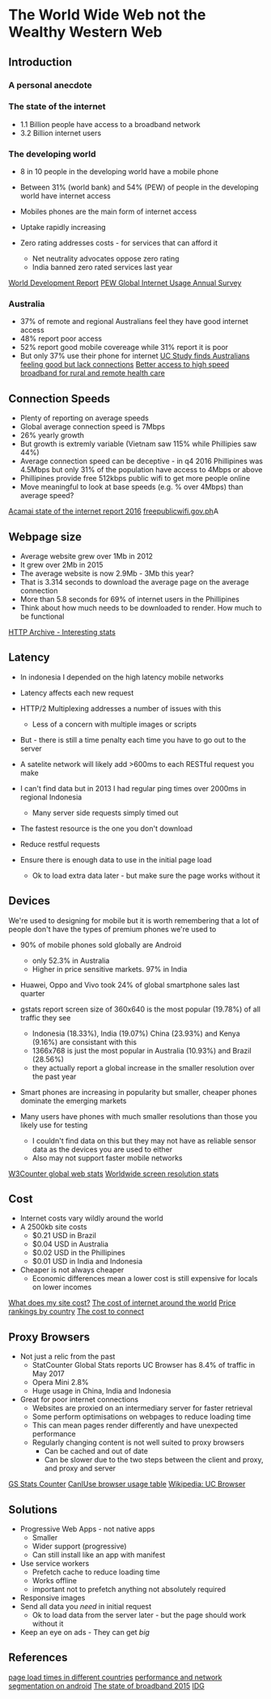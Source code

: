# The World Wide Web not the Wealthy Western Web



## Introduction



### A personal anecdote



### The state of the internet
* 1.1 Billion people have access to a broadband network
* 3.2 Billion internet users



### The developing world

* 8 in 10 people in the developing world have a mobile phone
* Between 31% (world bank) and 54% (PEW) of people in the developing world have internet access
* Mobiles phones are the main form of internet access
* Uptake rapidly increasing

* Zero rating addresses costs - for services that can afford it
	* Net neutrality advocates oppose zero rating
	* India banned zero rated services last year

[World Development Report](http://www.worldbank.org/en/publication/wdr2016)
[PEW Global Internet Usage Annual Survey](http://www.pewglobal.org/2016/02/22/smartphone-ownership-and-internet-usage-continues-to-climb-in-emerging-economies/)



### Australia
* 37% of remote and regional Australians feel they have good internet access
* 48% report poor access
* 52% report good mobile covereage while 31% report it is poor
* But only 37% use their phone for internet
[UC Study finds Australians feeling good but lack connections](https://www.canberra.edu.au/about-uc/media/media-releases/2016/june/uc-study-finds-regional-australians-feeling-good,-but-lack-connections)
[Better access to high speed broadband for rural and remote health care](https://www.canberra.edu.au/about-uc/media/media-releases/2016/june/uc-study-finds-regional-australians-feeling-good,-but-lack-connections)



## Connection Speeds
* Plenty of reporting on average speeds
* Global average connection speed is 7Mbps
* 26% yearly growth
* But growth is extremly variable (Vietnam saw 115% while Phillipies saw 44%)
* Average connection speed can be deceptive - in q4 2016 Phillipines was 4.5Mbps but only 31% of the population have access to 4Mbps or above
* Phillipines provide free 512kbps public wifi to get more people online
* Move meaningful to look at base speeds (e.g. % over 4Mbps) than average speed?

[Acamai state of the internet report 2016](https://www.akamai.com/us/en/multimedia/documents/state-of-the-internet/q4-2016-state-of-the-internet-connectivity-report.pdf)
[freepublicwifi.gov.ph](http://freepublicwifi.gov.ph/)A



## Webpage size
* Average website grew over 1Mb in 2012
* It grew over 2Mb in 2015
* The average website is now 2.9Mb - 3Mb this year?
* That is 3.314 seconds to download the average page on the average connection
* More than 5.8 seconds for 69% of internet users in the Phillipines
* Think about how much needs to be downloaded to render. How much to be functional

[HTTP Archive - Interesting stats](http://www.httparchive.org/interesting.php?a=All&l=May%2015%202017)



## Latency
* In indonesia I depended on the high latency mobile networks
* Latency affects each new request
* HTTP/2 Multiplexing addresses a number of issues with this
	* Less of a concern with multiple images or scripts
* But - there is still a time penalty each time you have to go out to the server
* A satelite network will likely add >600ms to each RESTful request you make
* I can't find data but in 2013 I had regular ping times over 2000ms in regional Indonesia
	* Many server side requests simply timed out

* The fastest resource is the one you don't download
* Reduce restful requests
* Ensure there is enough data to use in the initial page load
	* Ok to load extra data later - but make sure the page works without it



## Devices
We're used to designing for mobile but it is worth remembering that a lot of people don't have the types of premium phones we're used to
* 90% of mobile phones sold globally are Android
	* only 52.3% in Australia
	* Higher in price sensitive markets. 97% in India
* Huawei, Oppo and Vivo took 24% of global smartphone sales last quarter
* gstats report screen size of 360x640 is the most popular (19.78%) of all traffic they see
	* Indonesia (18.33%), India (19.07%) China (23.93%) and Kenya (9.16%) are consistant with this
	* 1366x768 is just the most popular in Australia (10.93%) and Brazil (28.56%)
	* they actually report a global increase in the smaller resolution over the past year

* Smart phones are increasing in popularity but smaller, cheaper phones dominate the emerging markets
* Many users have phones with much smaller resolutions than those you likely use for testing
	* I couldn't find data on this but they may not have as reliable sensor data as the devices you are used to either
	* Also may not support faster mobile networks

[W3Counter global web stats](https://www.w3counter.com/globalstats.php)
[Worldwide screen resolution stats](http://gs.statcounter.com/screen-resolution-stats)



## Cost
* Internet costs vary wildly around the world
* A 2500kb site costs
	* $0.21 USD in Brazil
	* $0.04 USD in Australia
	* $0.02 USD in the Phillipines
	* $0.01 USD in India and Indonesia
* Cheaper is not always cheaper
	* Economic differences mean a lower cost is still expensive for locals on lower incomes

[What does my site cost?](https://whatdoesmysitecost.com/)
[The cost of internet around the world](https://valme.io/c/technology/vkqqs/the-cost-to-connect-internet-prices-around-the-world)
[Price rankings by country](https://www.numbeo.com/cost-of-living/country_price_rankings?itemId=33)
[The cost to connect](https://valme.io/c/technology/vkqqs/the-cost-to-connect-internet-prices-around-the-world)



## Proxy Browsers
* Not just a relic from the past
	* StatCounter Global Stats reports UC Browser has 8.4% of traffic in May 2017
	* Opera Mini 2.8%
	* Huge usage in China, India and Indonesia
* Great for poor internet connections
	* Websites are proxied on an intermediary server for faster retrieval
	* Some perform optimisations on webpages to reduce loading time
	* This can mean pages render differently and have unexpected performance
	* Regularly changing content is not well suited to proxy browsers
		* Can be cached and out of date
		* Can be slower due to the two steps between the client and proxy, and proxy and server

[GS Stats Counter](http://gs.statcounter.com/)
[CanIUse browser usage table](http://caniuse.com/usage-table)
[Wikipedia: UC Browser](https://en.wikipedia.org/wiki/UC_Browser)



## Solutions
* Progressive Web Apps - not native apps
	* Smaller
	* Wider support (progressive)
	* Can still install like an app with manifest
* Use service workers
	* Prefetch cache to reduce loading time
	* Works offline
	* important not to prefetch anything not absolutely required
* Responsive images
* Send all data you *need* in initial request
	* Ok to load data from the server later - but the page should work without it
* Keep an eye on ads - They can get *big*



## References
[page load times in different countries](https://discussion.dreamhost.com/thread-130711.html)
[performance and network segmentation on android](https://code.facebook.com/posts/952628711437136/classes-performance-and-network-segmentation-on-android/)
[The state of broadband 2015](http://www.broadbandcommission.org/Documents/reports/bb-annualreport2015.pdf)
[IDG](http://www.itu.int/en/Pages/default.aspx)


